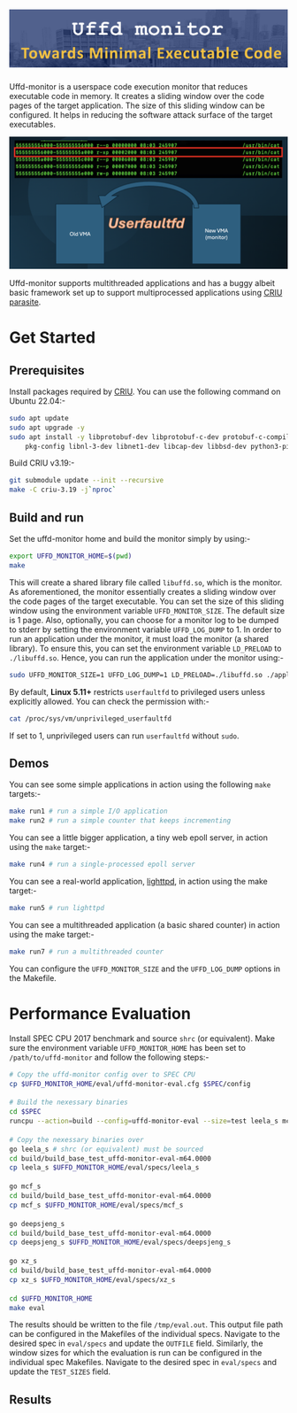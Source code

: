 # ![](images/title.png)

Uffd-monitor is a userspace code execution monitor that reduces executable code in memory. It creates a sliding window over the code pages of the target application. The size of this sliding window can be configured. It helps in reducing the software attack surface of the target executables.

![](images/diagram.png)

Uffd-monitor supports multithreaded applications and has a buggy albeit basic framework set up to support multiprocessed applications using [CRIU parasite](https://criu.org/Parasite_code).

# Get Started

## Prerequisites

Install packages required by [CRIU](https://criu.org/Installation). You can use the following command on Ubuntu 22.04:-
```zsh
sudo apt update
sudo apt upgrade -y
sudo apt install -y libprotobuf-dev libprotobuf-c-dev protobuf-c-compiler protobuf-compiler \
    pkg-config libnl-3-dev libnet1-dev libcap-dev libbsd-dev python3-pip cmake
```
Build CRIU v3.19:-
```zsh
git submodule update --init --recursive
make -C criu-3.19 -j`nproc`
```

## Build and run

Set the uffd-monitor home and build the monitor simply by using:-
```zsh
export UFFD_MONITOR_HOME=$(pwd)
make
```
This will create a shared library file called `libuffd.so`, which is the monitor. As aforementioned, the monitor essentially creates a sliding window over the code pages of the target executable. You can set the size of this sliding window using the environment variable `UFFD_MONITOR_SIZE`. The default size is 1 page. Also, optionally, you can choose for a monitor log to be dumped to stderr by setting the environment variable `UFFD_LOG_DUMP` to 1. In order to run an application under the monitor, it must load the monitor (a shared library). To ensure this, you can set the environment variable `LD_PRELOAD` to `./libuffd.so`. Hence, you can run the application under the monitor using:-
```zsh
sudo UFFD_MONITOR_SIZE=1 UFFD_LOG_DUMP=1 LD_PRELOAD=./libuffd.so ./application
```
By default, **Linux 5.11+** restricts `userfaultfd` to privileged users unless explicitly allowed. You can check the permission with:-
```zsh
cat /proc/sys/vm/unprivileged_userfaultfd
```
If set to 1, unprivileged users can run `userfaultfd` without `sudo`.

## Demos

You can see some simple applications in action using the following `make` targets:-
```zsh
make run1 # run a simple I/O application
make run2 # run a simple counter that keeps incrementing
```
You can see a little bigger application, a tiny web epoll server, in action using the `make` target:-
```zsh
make run4 # run a single-processed epoll server
```
You can see a real-world application, [lighttpd](https://www.lighttpd.net/), in action using the make target:-
```zsh
make run5 # run lighttpd
```
You can see a multithreaded application (a basic shared counter) in action using the make target:-
```zsh
make run7 # run a multithreaded counter
```
You can configure the `UFFD_MONITOR_SIZE` and the `UFFD_LOG_DUMP` options in the Makefile.

# Performance Evaluation

Install SPEC CPU 2017 benchmark and source `shrc` (or equivalent). Make sure the environment variable `UFFD_MONITOR_HOME` has been set to `/path/to/uffd-monitor` and follow the following steps:-
```zsh
# Copy the uffd-monitor config over to SPEC CPU
cp $UFFD_MONITOR_HOME/eval/uffd-monitor-eval.cfg $SPEC/config

# Build the nexessary binaries
cd $SPEC
runcpu --action=build --config=uffd-monitor-eval --size=test leela_s mcf_s deepsjeng_s xz_s

# Copy the nexessary binaries over
go leela_s # shrc (or equivalent) must be sourced
cd build/build_base_test_uffd-monitor-eval-m64.0000
cp leela_s $UFFD_MONITOR_HOME/eval/specs/leela_s

go mcf_s
cd build/build_base_test_uffd-monitor-eval-m64.0000
cp mcf_s $UFFD_MONITOR_HOME/eval/specs/mcf_s

go deepsjeng_s
cd build/build_base_test_uffd-monitor-eval-m64.0000
cp deepsjeng_s $UFFD_MONITOR_HOME/eval/specs/deepsjeng_s

go xz_s
cd build/build_base_test_uffd-monitor-eval-m64.0000
cp xz_s $UFFD_MONITOR_HOME/eval/specs/xz_s

cd $UFFD_MONITOR_HOME
make eval
```
The results should be written to the file `/tmp/eval.out`. This output file path can be configured in the Makefiles of the individual specs. Navigate to the desired spec in `eval/specs` and update the `OUTFILE` field. Similarly, the window sizes for which the evaluation is run can be configured in the individual spec Makefiles. Navigate to the desired spec in `eval/specs` and update the `TEST_SIZES` field.

## Results